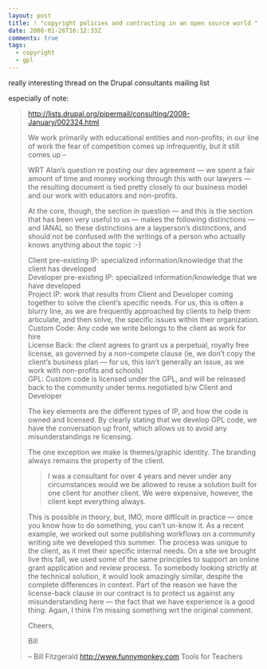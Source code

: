 ```yaml
---
layout: post
title: ! "copyright policies and contracting in an open source world "
date: 2008-01-26T16:12:33Z
comments: true
tags:
  - copyright
  - gpl
---
```


really interesting thread on the Drupal consultants mailing list

<!--more-->

especially of note:

> http://lists.drupal.org/pipermail/consulting/2008-January/002324.html
>
> We work primarily with educational entities and non-profits; in our line
> of work the fear of competition comes up infrequently, but it still
> comes up –
>
> WRT Alan’s question re posting our dev agreement — we spent a fair
> amount of time and money working through this with our lawyers — the
> resulting document is tied pretty closely to our business model and our
> work with educators and non-profits.
>
> At the core, though, the section in question — and this is the section
> that has been very useful to us — makes the following distinctions —
> and IANAL so these distinctions are a layperson’s distinctions, and
> should not be confused with the writings of a person who actually knows
> anything about the topic :-)
>
> Client pre-existing IP: specialized information/knowledge that the
> client has developed  
> Developer pre-existing IP: specialized information/knowledge that we
> have developed  
> Project IP: work that results from Client and Developer coming together
> to solve the client’s specific needs. For us, this is often a blurry
> line, as we are frequently approached by clients to help them
> articulate, and then solve, the specific issues within their organization.  
> Custom Code: Any code we write belongs to the client as work for hire  
> License Back: the client agrees to grant us a perpetual, royalty free
> license, as governed by a non-compete clause (ie, we don’t copy the
> client’s business plan — for us, this isn’t generally an issue, as we
> work with non-profits and schools)  
> GPL: Custom code is licensed under the GPL, and will be released back to
> the community under terms negotiated b/w Client and Developer
>
> The key elements are the different types of IP, and how the code is
> owned and licensed. By clearly stating that we develop GPL code, we have
> the conversation up front, which allows us to avoid any
> misunderstandings re licensing.
>
> The one exception we make is themes/graphic identity. The branding
> always remains the property of the client.
>
> > I was a consultant for over 4 years and never under any
> > circumstances would we be allowed to reuse a solution built for
> > one client for another client. We were expensive, however, the
> > client kept everything always.
>
> This is possible in theory, but, IMO, more difficult in practice — once
> you know how to do something, you can’t un-know it. As a recent example,
> we worked out some publishing workflows on a community writing site we
> developed this summer. The process was unique to the client, as it met
> their specific internal needs. On a site we brought live this fall, we
> used some of the same principles to support an online grant application
> and review process. To somebody looking strictly at the technical
> solution, it would look amazingly similar, despite the complete
> differences in context. Part of the reason we have the license-back
> clause in our contract is to protect us against any misunderstanding
> here — the fact that we have experience is a good thing. Again, I think
> I’m missing something wrt the original comment.
>
> Cheers,
>
> Bill
>
> –
> Bill Fitzgerald
> http://www.funnymonkey.com
> Tools for Teachers
